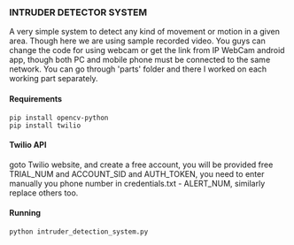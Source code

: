 ### INTRUDER DETECTOR SYSTEM

A very simple system to detect any kind of movement or motion in a given area. Though here we are using sample recorded video. You guys can change the code for using webcam or
get the link from IP WebCam android app, though both PC and mobile phone must be connected to the same network.
You can go through 'parts' folder and there I worked on each working part separately.


#### Requirements 

```
pip install opencv-python
pip install twilio
```

#### Twilio API

goto Twilio website, and create a free account, you will be provided
free TRIAL_NUM and ACCOUNT_SID and AUTH_TOKEN, you need to enter manually you phone number in credentials.txt - ALERT_NUM, similarly replace others too.

#### Running 

```bash
python intruder_detection_system.py
```


